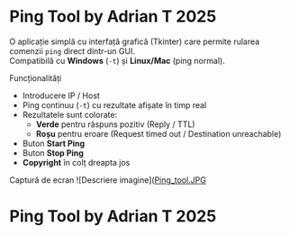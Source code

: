 # Ping Tool by Adrian T 2025

O aplicație simplă cu interfață grafică (Tkinter) care permite rularea comenzii `ping` direct dintr-un GUI.  
Compatibilă cu **Windows** (`-t`) și **Linux/Mac** (ping normal).

Funcționalități
- Introducere IP / Host
- Ping continuu (`-t`) cu rezultate afișate în timp real
- Rezultatele sunt colorate:
  - **Verde** pentru răspuns pozitiv (Reply / TTL)
  - **Roșu** pentru eroare (Request timed out / Destination unreachable)
- Buton **Start Ping**
- Buton **Stop Ping**
- **Copyright** în colț dreapta jos

Captură de ecran
![Descriere imagine]([Ping_tool.JPG](https://github.com/AdrianCTurcu/PING_tool_2025/blob/main/Ping_tool.jpg)

# Ping Tool by Adrian T 2025
